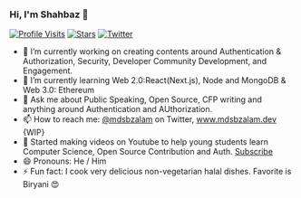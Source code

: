 ### Hi, I'm **Shahbaz** 👋

[![Profile Visits](https://komarev.com/ghpvc/?username=shahbaz17)](https://mdsbzalam.dev)
[![Stars](https://img.shields.io/github/stars/shahbaz17)](https://mdsbzalam.dev)
[![Twitter](https://img.shields.io/twitter/follow/mdsbzalam)](https://twitter.com/mdsbzalam)


- 🔭 I’m currently working on creating contents around Authentication & Authorization, Security, Developer Community Development, and Engagement.
- 🌱 I’m currently learning Web 2.0:React(Next.js), Node and MongoDB & Web 3.0: Ethereum
- 💬 Ask me about Public Speaking, Open Source, CFP writing and anything around Authentication and AUthorization.
- 📫 How to reach me: [@mdsbzalam](https://www.twitter.com/mdsbzalam) on Twitter, www.mdsbzalam.dev {WIP}
- 🎥 Started making videos on Youtube to help young students learn Computer Science, Open Source Contribution and Auth. [Subscribe](https://bit.ly/mdsbzalam-yt)
- 😄 Pronouns: He / Him
- ⚡ Fun fact: I cook very delicious non-vegetarian halal dishes. Favorite is Biryani 😍

<!--
**shahbaz17/shahbaz17** is a ✨ _special_ ✨ repository because its `README.md` (this file) appears on your GitHub profile.

Here are some ideas to get you started:

- 🔭 I’m currently working on ...
- 🌱 I’m currently learning ...
- 👯 I’m looking to collaborate on ...
- 🤔 I’m looking for help with ...
- 💬 Ask me about ...
- 📫 How to reach me: ...
- 😄 Pronouns: ...
- ⚡ Fun fact: ...
-->
